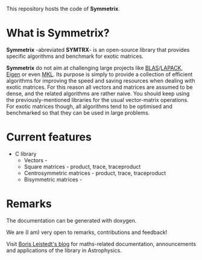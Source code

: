 
This repository hosts the code of **Symmetrix**.

# What is Symmetrix?

**Symmetrix** -abreviated **SYMTRX**- is an open-source library that provides specific algorithms and benchmark for exotic matrices.

**Symmetrix** do not aim at challenging large projects like [BLAS](http://www.netlib.org/blas/)/[LAPACK](http://www.netlib.org/lapack/), [Eigen](http://eigen.tuxfamily.org/index.php?title=Main_Page) or even [MKL](http://software.intel.com/en-us/articles/intel-mkl/). Its purpose is simply to provide a collection of efficient algorithms for improving the speed and saving resources when dealing with exotic matrices. For this reason all vectors and matrices are assumed to be dense, and the related algorithms are rather naive. You should keep using the previously-mentioned libraries for the usual vector-matrix operations. For exotic matrices though, all algorithms tend to be optimised and benchmarked so that they can be used in large problems.

# Current features

* C library
	* Vectors -
	* Square matrices - product, trace, traceproduct
	* Centrosymmetric matrices - product, trace, traceproduct
	* Bisymmetric matrices -

# Remarks

The documentation can be generated with doxygen.

We are (I am) very open to remarks, contributions and feedback!

Visit [Boris Leistedt's blog](http://ixkael.com/blog) for maths-related documentation, announcements and applications of the library in Astrophysics.


